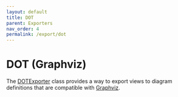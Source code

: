 ```yaml
---
layout: default
title: DOT
parent: Exporters
nav_order: 4
permalink: /export/dot
---
```


# DOT (Graphviz)

The [DOTExporter](https://github.com/structurizr/export/blob/main/src/main/java/com/structurizr/export/dot/DOTExporter.java) class provides a way to export views to diagram definitions that are compatible with [Graphviz](https://graphviz.org).